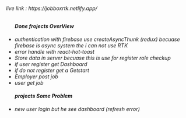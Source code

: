 <h6>live link : https://jobboxrtk.netlify.app/<h6/>


<ul>
<h4>Done frojects OverView</h4>
<li>authentication with firebase use createAsyncThunk (redux) becuase firebase is async system the i can not use RTK</li>
<li>error handle with react-hot-toast</li>
<li>Store data in server becuase this is use for register role checkup</li>
<li>if user register get Dashboard </li>
<li>if do not register get a Getstart </li>
<li>Employer post job</li>
<li>user get job </li>
</ul>


<ul>
<h4>projects Some Problem</h4>
<li>new user login but he see dashboard (refresh error) </li>
</ul>
